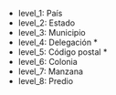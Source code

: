 
- level_1: País
- level_2: Estado
- level_3: Municipio
- level_4: Delegación *
- level_5: Código postal *
- level_6: Colonia
- level_7: Manzana
- level_8: Predio
